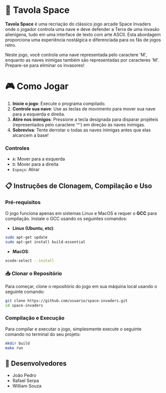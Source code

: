 # 👾 Tavola Space

**Tavola Space** é uma recriação do clássico jogo arcade Space Invaders onde o jogador controla uma nave e deve defender a Terra de uma invasão alienígena, tudo em uma interface de texto com arte ASCII. Esta abordagem proporciona uma experiência nostálgica e diferenciada para os fãs de jogos retro.

Neste jogo, você controla uma nave representada pelo caractere 'M', enquanto as naves inimigas também são representadas por caracteres 'M'. Prepare-se para eliminar os invasores!

# 🎮 Como Jogar

1. **Inicie o jogo**: Execute o programa compilado.
2. **Controle sua nave**: Use as teclas de movimento para mover sua nave para a esquerda e direita.
3. **Atire nos inimigos**: Pressione a tecla designada para disparar projéteis (representados pelo caractere '^') em direção às naves inimigas.
4. **Sobreviva**: Tente derrotar o todas as naves inimigas antes que elas alcancem a base!

### Controles
- `A`: Mover para a esquerda
- `D`: Mover para a direita
- `Espaço`: Atirar

## 📋 Instruções de Clonagem, Compilação e Uso

### Pré-requisitos

O jogo funciona apenas em sistemas Linux e MacOS e requer o **GCC** para compilação. Instale o GCC usando os seguintes comandos:

- **Linux (Ubuntu, etc)**:
```bash
sudo apt-get update
sudo apt-get install build-essential
```

- **MacOS**:
```bash
xcode-select --install
```

### 📥 Clonar o Repositório
Para começar, clone o repositório do jogo em sua máquina local usando o seguinte comando:

```bash
git clone https://github.com/usuario/space-invaders.git
cd space-invaders
```

### Compilação e Execução

Para compilar e executar o jogo, simplesmente execute o seguinte comando no terminal do seu projeto:

```bash
mkdir build
make run
```

## 🤝 Desenvolvedores
- João Pedro
- Rafael Serpa
- William Souza
